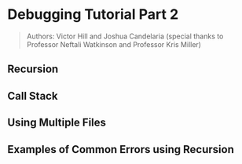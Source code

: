 # Debugging Tutorial Part 2

> Authors: Victor Hill and Joshua Candelaria (special thanks to Professor Neftali Watkinson and Professor Kris Miller)

## Recursion 

## Call Stack

## Using Multiple Files

## Examples of Common Errors using Recursion
